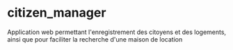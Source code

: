 # citizen_manager
Application web permettant l'enregistrement des citoyens et des logements, ainsi que pour faciliter la recherche  d'une maison de location
